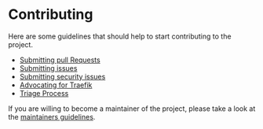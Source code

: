 # Contributing

Here are some guidelines that should help to start contributing to the project.

- [Submitting pull Requests](https://github.com/traefik/contributors-guide/blob/master/pr_guidelines.md)
- [Submitting issues](https://doc.traefik.io/traefik/contributing/submitting-issues/)
- [Submitting security issues](docs/content/contributing/submitting-security-issues.md)
- [Advocating for Traefik](https://doc.traefik.io/traefik/contributing/advocating/)
- [Triage Process](https://github.com/traefik/contributors-guide/blob/master/issue_triage.md)


If you are willing to become a maintainer of the project, please take a look at the [maintainers guidelines](docs/content/contributing/maintainers-guidelines.md).
